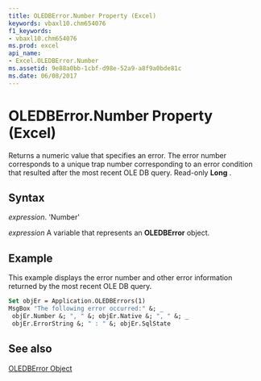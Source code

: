 ```yaml
---
title: OLEDBError.Number Property (Excel)
keywords: vbaxl10.chm654076
f1_keywords:
- vbaxl10.chm654076
ms.prod: excel
api_name:
- Excel.OLEDBError.Number
ms.assetid: 9e88a0bb-1cbf-d98e-52a9-a8f9a0bde81c
ms.date: 06/08/2017
---
```



# OLEDBError.Number Property (Excel)

Returns a numeric value that specifies an error. The error number corresponds to a unique trap number corresponding to an error condition that resulted after the most recent OLE DB query. Read-only  **Long** .


## Syntax

 _expression_. 'Number'

 _expression_ A variable that represents an **OLEDBError** object.


## Example

This example displays the error number and other error information returned by the most recent OLE DB query.


```vb
Set objEr = Application.OLEDBErrors(1) 
MsgBox "The following error occurred:" &; _ 
 objEr.Number &; ", " &; objEr.Native &; ", " &; _ 
 objEr.ErrorString &; " : " &; objEr.SqlState
```


## See also


[OLEDBError Object](Excel.OLEDBError.md)

